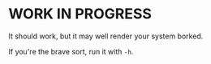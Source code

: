 WORK IN PROGRESS
================
It should work, but it may well render your system borked.

If you're the brave sort, run it with `-h`.
